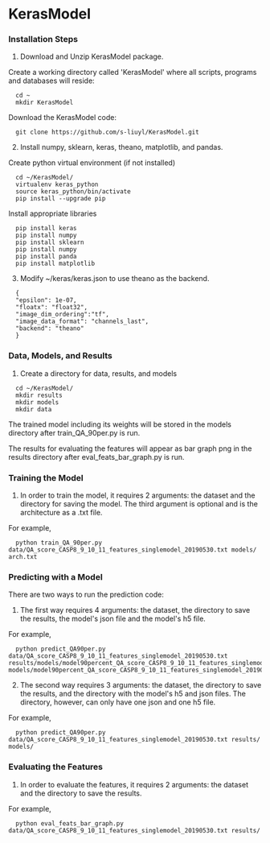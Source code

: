 # KerasModel

### Installation Steps

1. Download and Unzip KerasModel package.

Create a working directory called 'KerasModel' where all scripts, programs and databases will reside:
```
  cd ~
  mkdir KerasModel
```
Download the KerasModel code:
```
  git clone https://github.com/s-liuyl/KerasModel.git
```
2. Install numpy, sklearn, keras, theano, matplotlib, and pandas.

Create python virtual environment (if not installed)
```
  cd ~/KerasModel/  
  virtualenv keras_python
  source keras_python/bin/activate
  pip install --upgrade pip
```
Install appropriate libraries
```
  pip install keras
  pip install numpy
  pip install sklearn
  pip install numpy
  pip install panda
  pip install matplotlib
```
3. Modify ~/keras/keras.json to use theano as the backend.
```
  {
  "epsilon": 1e-07,
  "floatx": "float32",
  "image_dim_ordering":"tf",
  "image_data_format": "channels_last",
  "backend": "theano"
  }
```

### Data, Models, and Results
1. Create a directory for data, results, and models
```
  cd ~/KerasModel/ 
  mkdir results
  mkdir models
  mkdir data
```  
The trained model including its weights will be stored in the models directory after train_QA_90per.py is run.

The results for evaluating the features will appear as bar graph png in the results directory after eval_feats_bar_graph.py is run.

### Training the Model
1. In order to train the model, it requires 2 arguments: the dataset and the directory for saving the model. The third argument is optional and is the architecture as a .txt file.

For example, 
```
  python train_QA_90per.py data/QA_score_CASP8_9_10_11_features_singlemodel_20190530.txt models/ arch.txt

```
### Predicting with a Model
There are two ways to run the prediction code:
1. The first way requires 4 arguments: the dataset, the directory to save the results, the model's json file and the model's h5 file.

For example, 
```
  python predict_QA90per.py data/QA_score_CASP8_9_10_11_features_singlemodel_20190530.txt results/models/model90percent_QA_score_CASP8_9_10_11_features_singlemodel_20190530.json models/model90percent_QA_score_CASP8_9_10_11_features_singlemodel_20190530.h5
```
2. The second way requires 3 arguments: the dataset, the directory to save the results, and the directory with the model's h5 and json files. The directory, however, can only have one json and one h5 file.

For example, 
```
  python predict_QA90per.py data/QA_score_CASP8_9_10_11_features_singlemodel_20190530.txt results/ models/
```


### Evaluating the Features 
1.  In order to evaluate the features, it requires 2 arguments: the dataset and the directory to save the results.

For example, 
```
  python eval_feats_bar_graph.py data/QA_score_CASP8_9_10_11_features_singlemodel_20190530.txt results/
```

